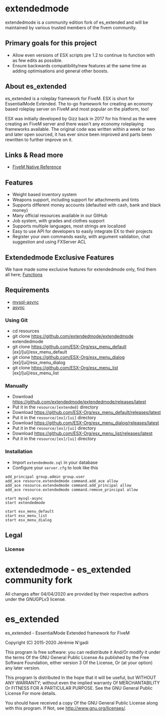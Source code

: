# extendedmode
extendedmode is a community edition fork of es_extended and will be maintained by various trusted members of the fivem community.

## Primary goals for this project
- Allow even versions of ESX scripts pre 1.2 to continue to function with as few edits as possible.
- Ensure backwards compatibility/new features at the same time as adding optimisations and general other boosts.

## About es_extended
es_extended is a roleplay framework for FiveM. ESX is short for EssentialMode Extended. The to-go framework for creating an economy based roleplay server on FiveM and most popular on the platform, too!

ESX was initially developed by Gizz back in 2017 for his friend as the were creating an FiveM server and there wasn't any economy roleplaying frameworks available. The original code was written within a week or two and later open sourced, it has ever since been improved and parts been rewritten to further improve on it.

## Links & Read more

- [FiveM Native Reference](https://runtime.fivem.net/doc/reference.html)

## Features

- Weight based inventory system
- Weapons support, including support for attachments and tints
- Supports different money accounts (defaulted with cash, bank and black money)
- Many official resources available in our GitHub
- Job system, with grades and clothes support
- Supports multiple languages, most strings are localized
- Easy to use API for developers to easily integrate EX to their projects
- Register your own commands easily, with argument validation, chat suggestion and using FXServer ACL

## Extendedmode Exclusive Features

We have made some exclusive features for extendedmode only, find them all here; [Functions](FUNCTIONS.md)

## Requirements

- [mysql-async](https://github.com/brouznouf/fivem-mysql-async)
- [async](https://github.com/ESX-Org/async)

### Using Git

- cd resources
- git clone https://github.com/extendedmode/extendedmode extendedmode
- git clone https://github.com/ESX-Org/esx_menu_default [ex]/[ui]/esx_menu_default
- git clone https://github.com/ESX-Org/esx_menu_dialog [ex]/[ui]/esx_menu_dialog
- git clone https://github.com/ESX-Org/esx_menu_list [ex]/[ui]/esx_menu_list

### Manually

- Download https://github.com/extendedmode/extendedmode/releases/latest
- Put it in the `resource/[extended]` directory
- Download https://github.com/ESX-Org/esx_menu_default/releases/latest
- Put it in the `resource/[ex]/[ui]` directory
- Download https://github.com/ESX-Org/esx_menu_dialog/releases/latest
- Put it in the `resource/[ex]/[ui]` directory
- Download https://github.com/ESX-Org/esx_menu_list/releases/latest
- Put it in the `resource/[ex]/[ui]` directory

### Installation

- Import `extendedmode.sql` in your database
- Configure your `server.cfg` to look like this

```
add_principal group.admin group.user
add_ace resource.extendedmode command.add_ace allow
add_ace resource.extendedmode command.add_principal allow
add_ace resource.extendedmode command.remove_principal allow

start mysql-async
start extendedmode

start esx_menu_default
start esx_menu_list
start esx_menu_dialog
```

## Legal

### License

# extendedmode - es_extended community fork

All changes after 04/04/2020 are provided by their respective authors under the GNUGPLv3 license.

# es_extended
es_extended - EssentialMode Extended framework for FiveM

Copyright (C) 2015-2020 Jérémie N'gadi

This program Is free software: you can redistribute it And/Or modify it under the terms Of the GNU General Public License As published by the Free Software Foundation, either version 3 Of the License, Or (at your option) any later version.

This program Is distributed In the hope that it will be useful, but WITHOUT ANY WARRANTY; without even the implied warranty Of MERCHANTABILITY Or FITNESS FOR A PARTICULAR PURPOSE. See the GNU General Public License For more details.

You should have received a copy Of the GNU General Public License along with this program. If Not, see http://www.gnu.org/licenses/.
